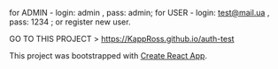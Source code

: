 for ADMIN - login: admin , pass: admin;
for USER - login: test@mail.ua , pass: 1234 ;
or register new user.

GO TO THIS PROJECT > https://KappRoss.github.io/auth-test

This project was bootstrapped with [Create React App](https://github.com/facebook/create-react-app).
